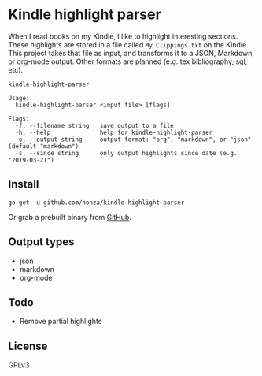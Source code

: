 Kindle highlight parser
=======================

When I read books on my Kindle, I like to highlight interesting sections.  These
highlights are stored in a file called `My Clippings.txt` on the Kindle.  This
project takes that file as input, and transforms it to a JSON, Markdown, or
org-mode output.  Other formats are planned (e.g. tex bibliography, sql, etc).

```
kindle-highlight-parser

Usage:
  kindle-highlight-parser <input file> [flags]

Flags:
  -f, --filename string   save output to a file
  -h, --help              help for kindle-highlight-parser
  -o, --output string     output format: "org", "markdown", or "json" (default "markdown")
  -s, --since string      only output highlights since date (e.g. "2019-03-21")
```

Install
-------

```
go get -u github.com/honza/kindle-highlight-parser
```

Or grab a prebuilt binary from [GitHub][1].

Output types
------------

* json
* markdown
* org-mode

Todo
----

* Remove partial highlights

License
-------

GPLv3


[1]: https://github.com/honza/kindle-highlight-parser/releases
